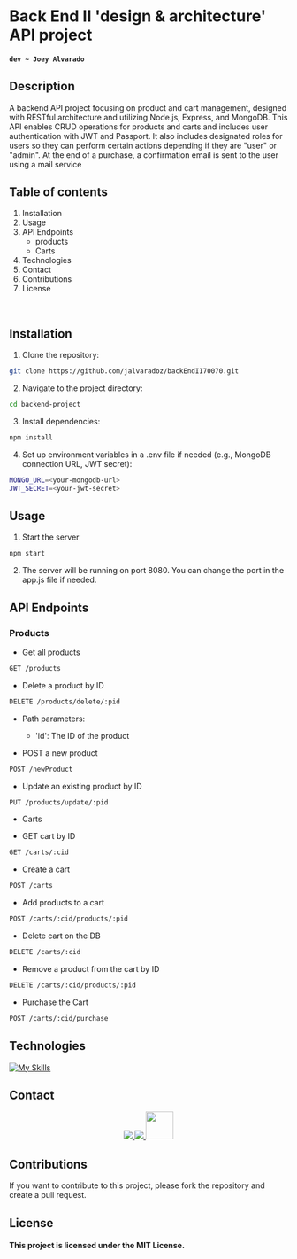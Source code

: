 # Back End II 'design & architecture' API project

#### `dev ~ Joey Alvarado`

## Description

A backend API project focusing on product and cart management, designed with RESTful architecture and utilizing Node.js, Express, and MongoDB. This API enables CRUD operations for products and carts and includes user authentication with JWT and Passport.
It also includes designated roles for users so they can perform certain actions depending if they are "user" or "admin". At the end of a purchase, a confirmation email is sent to the user using a mail service

## Table of contents

1. Installation
2. Usage
3. API Endpoints
   - products
   - Carts
4. Technologies
5. Contact
6. Contributions
7. License

<br>

## Installation

1. Clone the repository:

```bash
git clone https://github.com/jalvaradoz/backEndII70070.git
```

2. Navigate to the project directory:

```bash
cd backend-project
```

3. Install dependencies:

```bash
npm install
```

4. Set up environment variables in a .env file if needed (e.g., MongoDB connection URL, JWT secret):

```bash
MONGO_URL=<your-mongodb-url>
JWT_SECRET=<your-jwt-secret>
```

## Usage

1. Start the server

```bash
npm start
```

2. The server will be running on port 8080. You can change the port in the app.js file if needed.

## API Endpoints

### Products

- Get all products

```bash
GET /products
```

- Delete a product by ID

```bash
DELETE /products/delete/:pid
```

- Path parameters:

  - 'id': The ID of the product

- POST a new product

```bash
POST /newProduct
```

- Update an existing product by ID

```bash
PUT /products/update/:pid
```

- Carts

* GET cart by ID

```bash
GET /carts/:cid
```

- Create a cart

```bash
POST /carts
```

- Add products to a cart

```bash
POST /carts/:cid/products/:pid
```

- Delete cart on the DB

```bash
DELETE /carts/:cid
```

- Remove a product from the cart by ID

```bash
DELETE /carts/:cid/products/:pid
```

- Purchase the Cart

```bash
POST /carts/:cid/purchase
```

## Technologies

[![My Skills](https://skillicons.dev/icons?i=nodejs,express,js,vscode,postman,mongo&theme=dark)](https://skillicons.dev)

## Contact

<p align="center">
  <a href="https://github.com/jalvaradoz">
    <img src="https://skillicons.dev/icons?i=github" />
  </a>
  <a href="https://www.linkedin.com/in/joey-alvarado-741a36180/">
    <img src="https://skillicons.dev/icons?i=linkedin" />
  </a>
  <a href="https://joeyalvarado.netlify.app/">
    <img src="https://joeyalvarado.netlify.app/Assets/Img/joeyContact.png" width='50px'/>
  </a>
</p>

## Contributions

If you want to contribute to this project, please fork the repository and create a pull request.

## License

#### This project is licensed under the MIT License.
